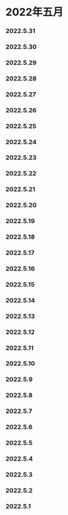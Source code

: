 # 2022年五月

### 2022.5.31 
### 2022.5.30 
### 2022.5.29 
### 2022.5.28 
### 2022.5.27
### 2022.5.26 
### 2022.5.25 
### 2022.5.24 
### 2022.5.23
### 2022.5.22 
### 2022.5.21 
### 2022.5.20
### 2022.5.19 
### 2022.5.18
### 2022.5.17 
### 2022.5.16
### 2022.5.15
### 2022.5.14
### 2022.5.13
### 2022.5.12
### 2022.5.11
### 2022.5.10
### 2022.5.9
### 2022.5.8
### 2022.5.7
### 2022.5.6
### 2022.5.5
### 2022.5.4
### 2022.5.3
### 2022.5.2
### 2022.5.1
